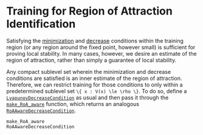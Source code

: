 # Training for Region of Attraction Identification

Satisfying the [minimization](minimization.md) and [decrease](decrease.md) conditions within the training region (or any region around the fixed point, however small) is sufficient for proving local stability.
In many cases, however, we desire an estimate of the region of attraction, rather than simply a guarantee of local stability.

Any compact sublevel set wherein the minimization and decrease conditions are satisfied is an inner estimate of the region of attraction.
Therefore, we can restrict training for those conditions to only within a predetermined sublevel set ``\{ x : V(x) \le \rho \}``.
To do so, define a [`LyapunovDecreaseCondition`](@ref) as usual and then pass it through the [`make_RoA_aware`](@ref) function, which returns an analogous [`RoAAwareDecreaseCondition`](@ref).

```@docs
make_RoA_aware
RoAAwareDecreaseCondition
```
